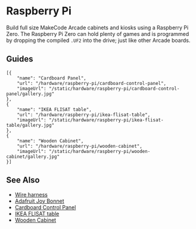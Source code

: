 # Raspberry Pi

Build full size MakeCode Arcade cabinets and kiosks using a Raspberry Pi Zero. The Raspberry Pi Zero can hold plenty of games and is programmed by dropping the compiled ``.UF2`` into the drive; just like other Arcade boards. 

## Guides

```codecard
[{
    "name": "Cardboard Panel",
    "url": "/hardware/raspberry-pi/cardboard-control-panel",
    "imageUrl": "/static/hardware/raspberry-pi/cardboard-control-panel/gallery.jpg"
},
{
    "name": "IKEA FLISAT table",
    "url": "/hardware/raspberry-pi/ikea-flisat-table",
    "imageUrl": "/static/hardware/raspberry-pi/ikea-flisat-table/gallery.jpg"
},
{
    "name": "Wooden Cabinet",
    "url": "/hardware/raspberry-pi/wooden-cabinet",
    "imageUrl": "/static/hardware/raspberry-pi/wooden-cabinet/gallery.jpg"
}]
```

## See Also

* [Wire harness](/hardware/raspberry-pi/wire-harness)
* [Adafruit Joy Bonnet](https://learn.adafruit.com/makecode-arcade-with-raspberry-pi-zero)
* [Cardboard Control Panel](/hardware/raspberry-pi/cardboard-control-panel)
* [IKEA FLISAT table](/hardware/raspberry-pi/ikea-flisat-table)
* [Wooden Cabinet](/hardware/raspberry-pi/wooden-cabinet)

